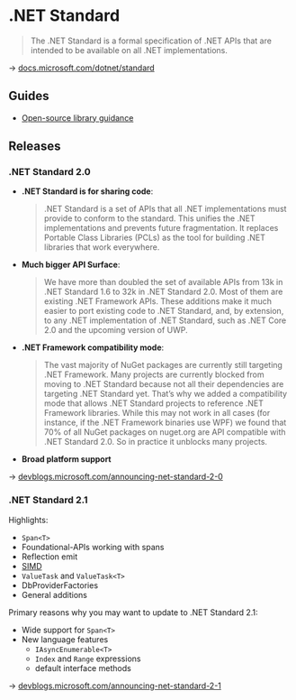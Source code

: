 # .NET Standard

> The .NET Standard is a formal specification of .NET APIs that are intended to be available on all .NET implementations.

→ [docs.microsoft.com/dotnet/standard](https://docs.microsoft.com/en-us/dotnet/standard/net-standard)

## Guides

- [Open-source library guidance](https://docs.microsoft.com/en-us/dotnet/standard/library-guidance/)

## Releases

### .NET Standard 2.0

- **.NET Standard is for sharing code**:

    > .NET Standard is a set of APIs that all .NET implementations must provide to conform to the standard.
    > This unifies the .NET implementations and prevents future fragmentation.
    > It replaces Portable Class Libraries (PCLs) as the tool for building .NET libraries that work everywhere.

- **Much bigger API Surface**:

    > We have more than doubled the set of available APIs from 13k in .NET Standard 1.6 to 32k in .NET Standard 2.0.
    > Most of them are existing .NET Framework APIs.
    > These additions make it much easier to port existing code to .NET Standard, and, by extension, to any .NET implementation of .NET Standard, such as .NET Core 2.0 and the upcoming version of UWP.

- **.NET Framework compatibility mode**:

    > The vast majority of NuGet packages are currently still targeting .NET Framework.
    > Many projects are currently blocked from moving to .NET Standard because not all their dependencies are targeting .NET Standard yet.
    > That’s why we added a compatibility mode that allows .NET Standard projects to reference .NET Framework libraries.
    > While this may not work in all cases (for instance, if the .NET Framework binaries use WPF) we found that 70% of all NuGet packages on nuget.org are API compatible with .NET Standard 2.0. So in practice it unblocks many projects.

- **Broad platform support**

→ [devblogs.microsoft.com/announcing-net-standard-2-0](https://devblogs.microsoft.com/dotnet/announcing-net-standard-2-0/)

### .NET Standard 2.1

Highlights:

- `Span<T>`
- Foundational-APIs working with spans
- Reflection emit
- [SIMD](https://en.wikipedia.org/wiki/SIMD)
- `ValueTask` and `ValueTask<T>`
- DbProviderFactories
- General additions

Primary reasons why you may want to update to .NET Standard 2.1:

- Wide support for `Span<T>`
- New language features
  - `IAsyncEnumerable<T>`
  - `Index` and `Range` expressions
  - default interface methods

→ [devblogs.microsoft.com/announcing-net-standard-2-1](https://devblogs.microsoft.com/dotnet/announcing-net-standard-2-1/)
